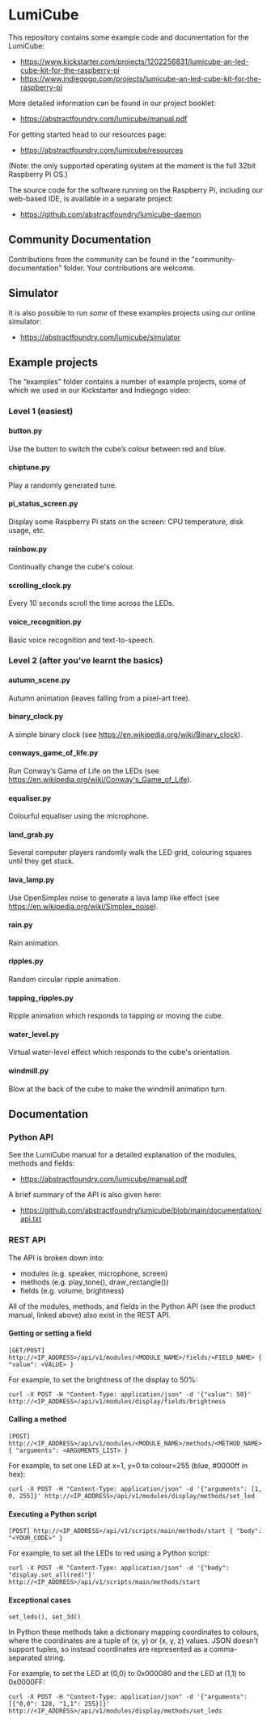 # LumiCube

This repository contains some example code and documentation for the LumiCube:
* https://www.kickstarter.com/projects/1202256831/lumicube-an-led-cube-kit-for-the-raspberry-pi
* https://www.indiegogo.com/projects/lumicube-an-led-cube-kit-for-the-raspberry-pi

More detailed information can be found in our project booklet:
* https://abstractfoundry.com/lumicube/manual.pdf

For getting started head to our resources page:
* https://abstractfoundry.com/lumicube/resources

(Note: the only supported operating system at the moment is the full 32bit Raspberry Pi OS.)

The source code for the software running on the Raspberry Pi, including our web-based IDE, is available in a separate project:
* https://github.com/abstractfoundry/lumicube-daemon

## Community Documentation

Contributions from the community can be found in the "community-documentation" folder. Your contributions are welcome.

## Simulator

It is also possible to run _some_ of these examples projects using our online simulator:
* https://abstractfoundry.com/lumicube/simulator

## Example projects

The “examples” folder contains a number of example projects, some of which we used in our Kickstarter and Indiegogo video:

### Level 1 (easiest)

#### button.py
Use the button to switch the cube’s colour between red and blue.

#### chiptune.py
Play a randomly generated tune.

#### pi_status_screen.py
Display some Raspberry Pi stats on the screen: CPU temperature, disk usage, etc.

#### rainbow.py
Continually change the cube's colour.

#### scrolling_clock.py
Every 10 seconds scroll the time across the LEDs.

#### voice_recognition.py
Basic voice recognition and text-to-speech.

### Level 2 (after you’ve learnt the basics)

#### autumn_scene.py
Autumn animation (leaves falling from a pixel-art tree).

#### binary_clock.py
A simple binary clock (see https://en.wikipedia.org/wiki/Binary_clock).

#### conways_game_of_life.py
Run Conway’s Game of Life on the LEDs (see https://en.wikipedia.org/wiki/Conway's_Game_of_Life).

#### equaliser.py
Colourful equaliser using the microphone.

#### land_grab.py
Several computer players randomly walk the LED grid, colouring squares until they get stuck.

#### lava_lamp.py
Use OpenSimplex noise to generate a lava lamp like effect (see https://en.wikipedia.org/wiki/Simplex_noise).

#### rain.py
Rain animation.

#### ripples.py
Random circular ripple animation.

#### tapping_ripples.py
Ripple animation which responds to tapping or moving the cube.

#### water_level.py
Virtual water-level effect which responds to the cube's orientation.

#### windmill.py
Blow at the back of the cube to make the windmill animation turn.

## Documentation

### Python API

See the LumiCube manual for a detailed explanation of the modules, methods and fields:
* https://abstractfoundry.com/lumicube/manual.pdf

A brief summary of the API is also given here:
* https://github.com/abstractfoundry/lumicube/blob/main/documentation/api.txt

### REST API

The API is broken down into:
- modules (e.g. speaker, microphone, screen)
- methods (e.g. play_tone(), draw_rectangle())
- fields  (e.g. volume, brightness)

All of the modules, methods, and fields in the Python API (see the product manual, linked above) also exist in the REST API.

#### Getting or setting a field

```
[GET/POST] http://<IP_ADDRESS>/api/v1/modules/<MODULE_NAME>/fields/<FIELD_NAME> { "value": <VALUE> }
```

For example, to set the brightness of the display to 50%:

```
curl -X POST -H "Content-Type: application/json" -d '{"value": 50}' http://<IP_ADDRESS>/api/v1/modules/display/fields/brightness
```

#### Calling a method

```
[POST] http://<IP_ADDRESS>/api/v1/modules/<MODULE_NAME>/methods/<METHOD_NAME> { "arguments": <ARGUMENTS_LIST> }
```

For example, to set one LED at x=1, y=0 to colour=255 (blue, #0000ff in hex):

```
curl -X POST -H "Content-Type: application/json" -d '{"arguments": [1, 0, 255]}' http://<IP_ADDRESS>/api/v1/modules/display/methods/set_led
```

#### Executing a Python script

```
[POST] http://<IP_ADDRESS>/api/v1/scripts/main/methods/start { "body": "<YOUR_CODE>" }
```

For example, to set all the LEDs to red using a Python script:

```
curl -X POST -H "Content-Type: application/json" -d '{"body": "display.set_all(red)"}' http://<IP_ADDRESS>/api/v1/scripts/main/methods/start
```

#### Exceptional cases

`set_leds(), set_3d()`

In Python these methods take a dictionary mapping coordinates to colours, where the coordinates are a tuple of (x, y) or (x, y, z) values. JSON doesn't support tuples, so instead coordinates are represented as a comma-separated string.

For example, to set the LED at (0,0) to 0x000080 and the LED at (1,1) to 0x0000FF:

```
curl -X POST -H "Content-Type: application/json" -d '{"arguments": [{"0,0": 128, "1,1": 255}]}' http://<IP_ADDRESS>/api/v1/modules/display/methods/set_leds
```
